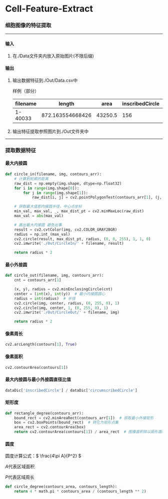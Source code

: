 # Cell-Feature-Extract

### 细胞图像的特征提取

---

#### 输入

1. 在./Data文件夹内放入原始图片(不限后缀)

#### 输出

1. 输出数据特征到./Out/Data.csv中

   样例（部分）

   | filename | length           | area    | inscribedCircle | circumscribedCircle | specificValue     | rectangleDegree  | circleDegree      |
      | -------- | ---------------- | ------- | --------------- | ------------------- | ----------------- | ---------------- | ----------------- |
   | 1-40033  | 872.163554668426 | 43250.5 | 156             | 318                 | 0.490566037735849 | 0.82947889825871 | 0.714504761114803 |

2. 输出特征提取参照图片到./Out文件夹中

---

### 提取数据特征

#### 最大内接圆

```python
def circle_in(filename, img, contours_arr):
    # 计算到轮廓的距离
    raw_dist = np.empty(img.shape, dtype=np.float32)
    for i in range(img.shape[0]):
        for j in range(img.shape[1]):
            raw_dist[i, j] = cv2.pointPolygonTest(contours_arr[1], (j, i), True)

    # 获取最大值即内接圆半径，中心点坐标
    min_val, max_val, _, max_dist_pt = cv2.minMaxLoc(raw_dist)
    max_val = abs(max_val)

    # 画出最大内接圆 避免出事
    result = cv2.cvtColor(img, cv2.COLOR_GRAY2BGR)
    radius = np.int_(max_val)
    cv2.circle(result, max_dist_pt, radius, (0, 0, 255), 1, 1, 0)
    cv2.imwrite('./Out/CircleIn/' + filename, result)

    return radius * 2
```

#### 最小外接圆

```python
def circle_out(filename, img, contours_arr):
    cnt = contours_arr[1]

    (x, y), radius = cv2.minEnclosingCircle(cnt)
    center = (int(x), int(y))  # 最小内接圆圆心
    radius = int(radius)  # 半径
    cv2.circle(img, center, radius, (0, 255, 0), 1)
    cv2.circle(img, center, 1, (0, 255, 0), 1)
    cv2.imwrite('./Out/CircleOut/' + filename, img)

    return radius * 2
```

#### 像素周长

```python
cv2.arcLength(contours[1], True)
```

#### 像素面积

```python
cv2.contourArea(contours[1])
```

#### 最大内接圆与最小外接圆直径比值

```python
dataDic['inscribedCircle'] / dataDic['circumscribedCircle']
```

#### 矩形度

```python
def rectangle_degree(contours_arr):
    bound_rect = cv2.minAreaRect(contours_arr[1])  # 获取最小外接矩形
    box = cv2.boxPoints(bound_rect)  # 转化为矩形点集
    area_rect = cv2.contourArea(box)
    return cv2.contourArea(contours[1]) / area_rect  # 图像面积除以矩形面积
```

#### 圆度

圆度计算公式：$ \frac{4\pi A}{P^2} $

$A$代表区域面积

$P$代表区域周长

```python
def circle_degree(contours_area, contours_length):
    return 4 * math.pi * contours_area / (contours_length ** 2)
```
